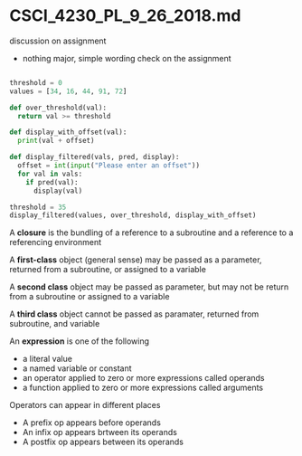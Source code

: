 # CSCI_4230_PL_9_26_2018.md

discussion on assignment

* nothing major, simple wording check on the assignment

```python

threshold = 0
values = [34, 16, 44, 91, 72]

def over_threshold(val):
  return val >= threshold

def display_with_offset(val):
  print(val + offset)

def display_filtered(vals, pred, display):
  offset = int(input("Please enter an offset"))
  for val in vals:
    if pred(val):
      display(val)

threshold = 35
display_filtered(values, over_threshold, display_with_offset)

```

A __closure__ is the bundling of a reference to a subroutine and a reference to a referencing environment

A __first-class__ object (general sense) may be passed as a parameter, returned from a subroutine, or assigned to a variable

A __second class__ object may be passed as parameter, but may not be return from a subroutine or assigned to a variable

A __third class__ object cannot be passed as paramater, returned from subroutine, and variable

An __expression__ is one of the following

* a literal value
* a named variable or constant
* an operator  applied to zero or more expressions called operands
* a function applied to zero or more expressions called arguments

Operators can appear in different places

* A prefix op appears before operands
* An infix op appears brtween its operands
* A postfix op appears between its operands
